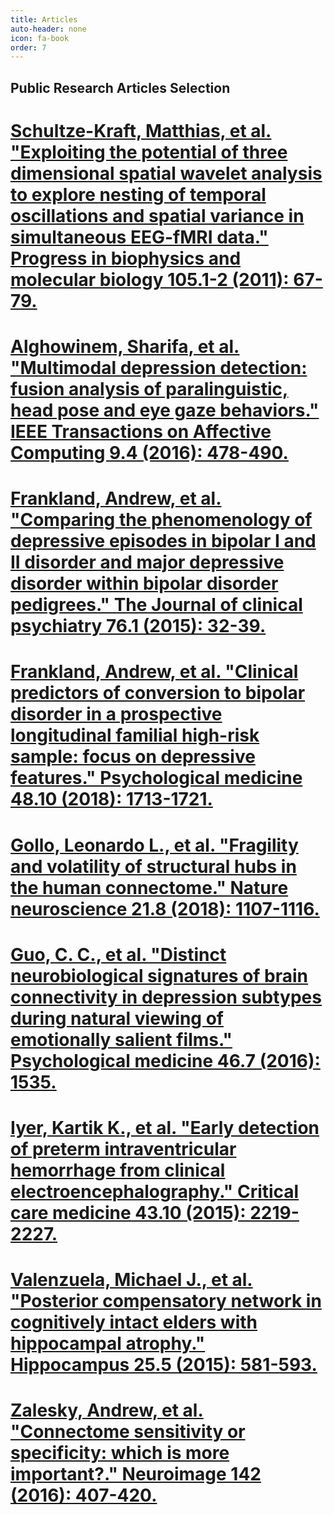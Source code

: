 ```yaml
---
title: Articles
auto-header: none
icon: fa-book
order: 7
---
```



## Public Research Articles Selection

# [Schultze-Kraft, Matthias, et al. "Exploiting the potential of three dimensional spatial wavelet analysis to explore nesting of temporal oscillations and spatial variance in simultaneous EEG-fMRI data." Progress in biophysics and molecular biology 105.1-2 (2011): 67-79.](../assets/articles/Schultze_11_threedwavelets.pdf)

# [Alghowinem, Sharifa, et al. "Multimodal depression detection: fusion analysis of paralinguistic, head pose and eye gaze behaviors." IEEE Transactions on Affective Computing 9.4 (2016): 478-490.](../assets/articles/Alghowinem_16_Multimodal.pdf)

# [Frankland, Andrew, et al. "Comparing the phenomenology of depressive episodes in bipolar I and II disorder and major depressive disorder within bipolar disorder pedigrees." The Journal of clinical psychiatry 76.1 (2015): 32-39.](../assets/articles/Frankland_15_Phenomenology.pdf)

# [Frankland, Andrew, et al. "Clinical predictors of conversion to bipolar disorder in a prospective longitudinal familial high-risk sample: focus on depressive features." Psychological medicine 48.10 (2018): 1713-1721.](../assets/articles/Frankland_15_Predictors.pdf)

# [Gollo, Leonardo L., et al. "Fragility and volatility of structural hubs in the human connectome." Nature neuroscience 21.8 (2018): 1107-1116.](../assets/articles/Gollo_18_Fragility.pdf)

# [Guo, C. C., et al. "Distinct neurobiological signatures of brain connectivity in depression subtypes during natural viewing of emotionally salient films." Psychological medicine 46.7 (2016): 1535.](../assets/articles/Guo_15_PsychMed.pdf)

# [Iyer, Kartik K., et al. "Early detection of preterm intraventricular hemorrhage from clinical electroencephalography." Critical care medicine 43.10 (2015): 2219-2227.](../assets/articles/Iyer_15_CCMed.pdf)

# [Valenzuela, Michael J., et al. "Posterior compensatory network in cognitively intact elders with hippocampal atrophy." Hippocampus 25.5 (2015): 581-593.](../assets/articles/Valenzuela_15_Hippocampus.pdf)

# [Zalesky, Andrew, et al. "Connectome sensitivity or specificity: which is more important?." Neuroimage 142 (2016): 407-420.](../assets/articles/Zalesky_16_sensitivity.pdf)
